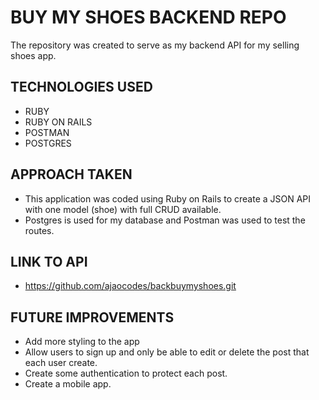 # BUY MY SHOES BACKEND REPO
The repository was created to serve as my backend API for my selling shoes app.

## TECHNOLOGIES USED
* RUBY
* RUBY ON RAILS
* POSTMAN
* POSTGRES 

## APPROACH TAKEN
- This application was coded using Ruby on Rails to create a JSON API with one model (shoe) with full CRUD available. 
- Postgres is used for my database and Postman was used to test the routes. 

## LINK TO API 
* https://github.com/ajaocodes/backbuymyshoes.git 

## FUTURE IMPROVEMENTS
- Add more styling to the app
- Allow users to sign up and only be able to edit or delete the post that each user create.
- Create some authentication to protect each post. 
- Create a mobile app.
